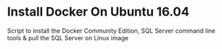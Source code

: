 # Install Docker On Ubuntu 16.04
Script to install the Docker Community Edition, SQL Server command line tools &amp; pull the SQL Server on Linux image
